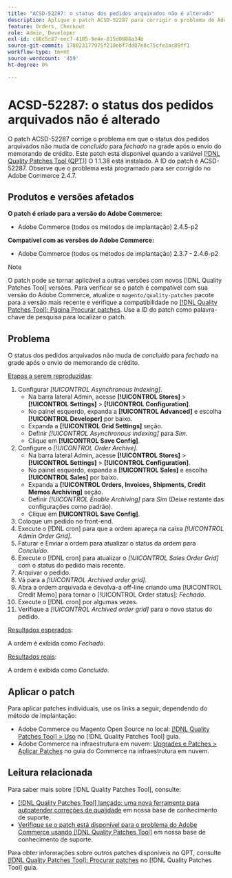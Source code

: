 ```yaml
---
title: "ACSD-52287: o status dos pedidos arquivados não é alterado"
description: Aplique o patch ACSD-52287 para corrigir o problema do Adobe Commerce em que o status dos pedidos arquivados não muda de *concluído* para *fechado* na grade após o envio do memorando de crédito.
feature: Orders, Checkout
role: Admin, Developer
exl-id: c88c5c87-eec7-4105-9e4e-815d0888a34b
source-git-commit: 178023177975f210ebf7dd07e8c75cfe3ac89ff1
workflow-type: tm+mt
source-wordcount: '459'
ht-degree: 0%

---
```


# ACSD-52287: o status dos pedidos arquivados não é alterado

O patch ACSD-52287 corrige o problema em que o status dos pedidos arquivados não muda de *concluído* para *fechado* na grade após o envio do memorando de crédito. Este patch está disponível quando a variável [[!DNL Quality Patches Tool (QPT)]](/help/announcements/adobe-commerce-announcements/magento-quality-patches-released-new-tool-to-self-serve-quality-patches.md) O 1.1.38 está instalado. A ID do patch é ACSD-52287. Observe que o problema está programado para ser corrigido no Adobe Commerce 2.4.7.

## Produtos e versões afetados

**O patch é criado para a versão do Adobe Commerce:**

* Adobe Commerce (todos os métodos de implantação) 2.4.5-p2

**Compatível com as versões do Adobe Commerce:**

* Adobe Commerce (todos os métodos de implantação) 2.3.7 - 2.4.6-p2

>[!NOTE]
>
>O patch pode se tornar aplicável a outras versões com novos [!DNL Quality Patches Tool] versões. Para verificar se o patch é compatível com sua versão do Adobe Commerce, atualize o `magento/quality-patches` pacote para a versão mais recente e verifique a compatibilidade no [[!DNL Quality Patches Tool]: Página Procurar patches](https://experienceleague.adobe.com/tools/commerce-quality-patches/index.html). Use a ID do patch como palavra-chave de pesquisa para localizar o patch.

## Problema

O status dos pedidos arquivados não muda de *concluído* para *fechado* na grade após o envio do memorando de crédito.

<u>Etapas a serem reproduzidas</u>:

1. Configurar *[!UICONTROL Asynchronous Indexing]*.
   * Na barra lateral Admin, acesse **[!UICONTROL Stores]** > **[!UICONTROL Settings]** > **[!UICONTROL Configuration]**.
   * No painel esquerdo, expanda a **[!UICONTROL Advanced]** e escolha **[!UICONTROL Developer]** por baixo.
   * Expanda a **[!UICONTROL Grid Settings]** seção.
   * Definir *[!UICONTROL Asynchronous indexing]* para *Sim*.
   * Clique em **[!UICONTROL Save Config]**.
1. Configure o *[!UICONTROL Order Archive]*.
   * Na barra lateral Admin, acesse **[!UICONTROL Stores]** > **[!UICONTROL Settings]** > **[!UICONTROL Configuration]**.
   * No painel esquerdo, expanda a **[!UICONTROL Sales]** e escolha **[!UICONTROL Sales]** por baixo.
   * Expanda a **[!UICONTROL Orders, Invoices, Shipments, Credit Memos Archiving]** seção.
   * Definir *[!UICONTROL Enable Archiving]* para *Sim* (Deixe restante das configurações como padrão).
   * Clique em **[!UICONTROL Save Config]**.
1. Coloque um pedido no front-end.
1. Execute o [!DNL cron]  para que a ordem apareça na caixa *[!UICONTROL Admin Order Grid]*.
1. Faturar e Enviar a ordem para atualizar o status da ordem para *Concluído*.
1. Execute o [!DNL cron]  para atualizar o *[!UICONTROL Sales Order Grid]* com o status do pedido mais recente.
1. Arquivar o pedido.
1. Vá para a *[!UICONTROL Archived order grid]*.
1. Abra a ordem arquivada e devolva-a off-line criando uma [!UICONTROL Credit Memo] para tornar o [!UICONTROL Order status]: *Fechado*.
1. Execute o [!DNL cron] por algumas vezes.
1. Verifique a *[!UICONTROL Archived order grid]* para o novo status do pedido.

<u>Resultados esperados</u>:

A ordem é exibida como *Fechado*.

<u>Resultados reais</u>:

A ordem é exibida como *Concluído*.

## Aplicar o patch

Para aplicar patches individuais, use os links a seguir, dependendo do método de implantação:

* Adobe Commerce ou Magento Open Source no local: [[!DNL Quality Patches Tool] > Uso](https://experienceleague.adobe.com/docs/commerce-operations/tools/quality-patches-tool/usage.html) no [!DNL Quality Patches Tool] guia.
* Adobe Commerce na infraestrutura em nuvem: [Upgrades e Patches > Aplicar Patches](https://experienceleague.adobe.com/docs/commerce-cloud-service/user-guide/develop/upgrade/apply-patches.html) no guia do Commerce na infraestrutura em nuvem.

## Leitura relacionada

Para saber mais sobre [!DNL Quality Patches Tool], consulte:

* [[!DNL Quality Patches Tool] lançado: uma nova ferramenta para autoatender correções de qualidade](/help/announcements/adobe-commerce-announcements/magento-quality-patches-released-new-tool-to-self-serve-quality-patches.md) em nossa base de conhecimento de suporte.
* [Verifique se o patch está disponível para o problema do Adobe Commerce usando [!DNL Quality Patches Tool]](/help/support-tools/patches-available-in-qpt-tool/check-patch-for-magento-issue-with-magento-quality-patches.md) em nossa base de conhecimento de suporte.

Para obter informações sobre outros patches disponíveis no QPT, consulte [[!DNL Quality Patches Tool]: Procurar patches](https://experienceleague.adobe.com/tools/commerce-quality-patches/index.html) no [!DNL Quality Patches Tool] guia.
